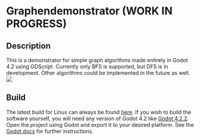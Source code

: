 # Graphendemonstrator (WORK IN PROGRESS)

## Description
This is a demonstrator for simple graph algorithms made entirely in Godot 4.2 using GDScript. Currently only BFS is supported, but DFS is in development. Other algorithms could be implemented in the future as well. 
![](https://md.fachschaften.org/uploads/095376b9-1b96-4eb0-8635-9e241ab8284a.png)

## Build
The latest build for Linux can always be found [here](https://uni-bonn.sciebo.de/s/hSFIm3XhwKR4jMA).
If you wish to build the software yourself, you will need any version of Godot 4.2 like [Godot 4.2.2](https://godotengine.org/download/archive/4.2.2-stable/). Open the project using Godot and export it to your desired platform. See the [Godot docs](https://docs.godotengine.org/en/stable/tutorials/export/exporting_projects.html) for further instructions.
